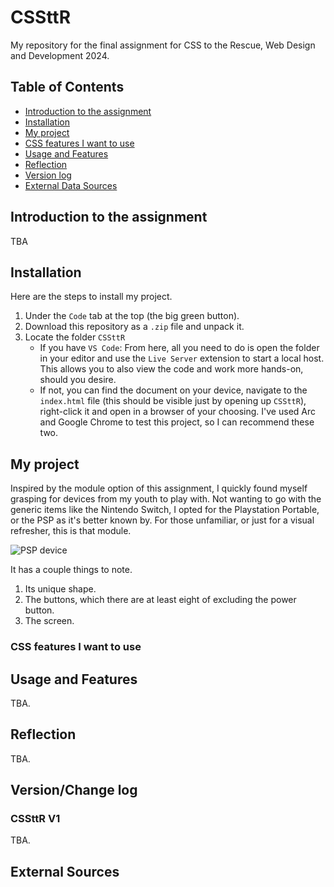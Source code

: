 # CSSttR

My repository for the final assignment for CSS to the Rescue, Web Design and Development 2024.

## Table of Contents

-   [Introduction to the assignment](#introduction-to-the-assignment)
-   [Installation](#installation)
-   [My project](#my-project)
-   [CSS features I want to use](#css-features-i-want-to-use)
-   [Usage and Features](#usage-and-features)
-   [Reflection](#Reflection)
-   [Version log](#versionchange-log)
-   [External Data Sources](#external-data-sources)

## Introduction to the assignment

TBA

## Installation

Here are the steps to install my project.

1. Under the `Code` tab at the top (the big green button).
2. Download this repository as a `.zip` file and unpack it.
3. Locate the folder `CSSttR`
    - If you have `VS Code`: From here, all you need to do is open the folder in your editor and use the `Live Server` extension to start a local host. This allows you to also view the code and work more hands-on, should you desire.
    - If not, you can find the document on your device, navigate to the `index.html` file (this should be visible just by opening up `CSSttR`), right-click it and open in a browser of your choosing. I've used Arc and Google Chrome to test this project, so I can recommend these two.

## My project

Inspired by the module option of this assignment, I quickly found myself grasping for devices from my youth to play with. Not wanting to go with the generic items like the Nintendo Switch, I opted for the Playstation Portable, or the PSP as it's better known by. For those unfamiliar, or just for a visual refresher, this is that module.

![PSP device](https://images.versus.io/objects/sony-psp-3000.front.variety.1591878256408.jpg)

It has a couple things to note.

1. Its unique shape.
2. The buttons, which there are at least eight of excluding the power button.
3. The screen.

### CSS features I want to use

## Usage and Features

TBA.

## Reflection

TBA.

## Version/Change log

### CSSttR V1

TBA.

## External Sources
